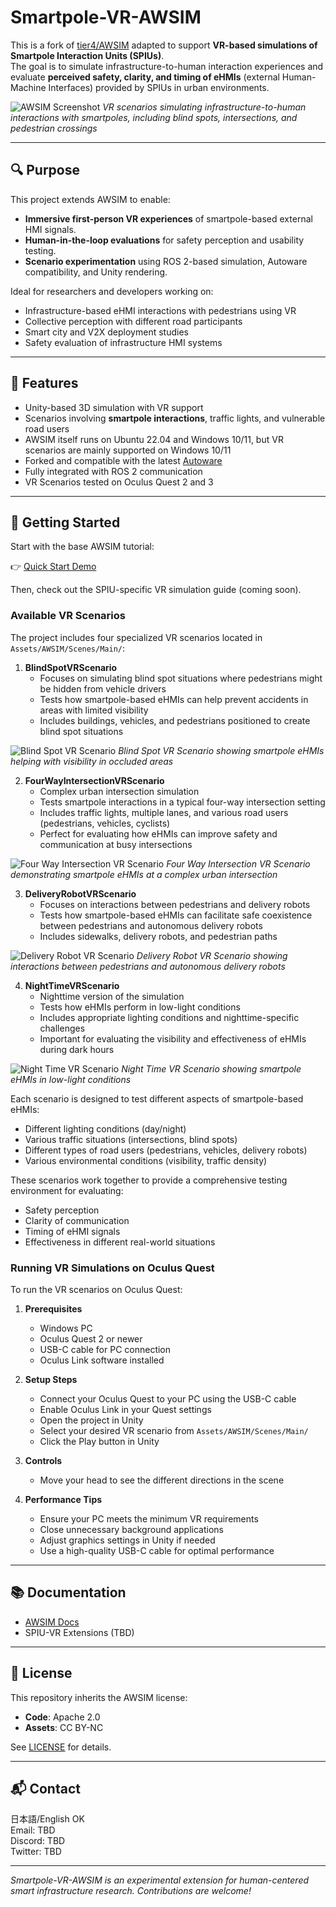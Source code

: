 # Smartpole-VR-AWSIM

This is a fork of [tier4/AWSIM](https://tier4.github.io/AWSIM/GettingStarted/QuickStartDemo/) adapted to support **VR-based simulations of Smartpole Interaction Units (SPIUs)**.  
The goal is to simulate infrastructure-to-human interaction experiences and evaluate **perceived safety, clarity, and timing of eHMIs** (external Human-Machine Interfaces) provided by SPIUs in urban environments.


![AWSIM Screenshot](/README_img/VRScenarios/vr_scenarios_cover.png) 
*VR scenarios simulating infrastructure-to-human interactions with smartpoles, including blind spots, intersections, and pedestrian crossings*

---

## 🔍 Purpose

This project extends AWSIM to enable:
- **Immersive first-person VR experiences** of smartpole-based external HMI signals.
- **Human-in-the-loop evaluations** for safety perception and usability testing.
- **Scenario experimentation** using ROS 2-based simulation, Autoware compatibility, and Unity rendering.

Ideal for researchers and developers working on:
- Infrastructure-based eHMI interactions with pedestrians using VR
- Collective perception with different road participants
- Smart city and V2X deployment studies
- Safety evaluation of infrastructure HMI systems

---

## 🌟 Features

- Unity-based 3D simulation with VR support
- Scenarios involving **smartpole interactions**, traffic lights, and vulnerable road users
- AWSIM itself runs on Ubuntu 22.04 and Windows 10/11, but VR scenarios are mainly supported on Windows 10/11
- Forked and compatible with the latest [Autoware](https://github.com/autowarefoundation/autoware)
- Fully integrated with ROS 2 communication
- VR Scenarios tested on Oculus Quest 2 and 3

---

## 🚀 Getting Started

Start with the base AWSIM tutorial:

👉 [Quick Start Demo](https://tier4.github.io/AWSIM/GettingStarted/QuickStartDemo/)

Then, check out the SPIU-specific VR simulation guide (coming soon).

### Available VR Scenarios

The project includes four specialized VR scenarios located in `Assets/AWSIM/Scenes/Main/`:

1. **BlindSpotVRScenario**
   - Focuses on simulating blind spot situations where pedestrians might be hidden from vehicle drivers
   - Tests how smartpole-based eHMIs can help prevent accidents in areas with limited visibility
   - Includes buildings, vehicles, and pedestrians positioned to create blind spot situations

![Blind Spot VR Scenario](README_img/VRScenarios/blindspot_vr_scenario.png)
*Blind Spot VR Scenario showing smartpole eHMIs helping with visibility in occluded areas*


2. **FourWayIntersectionVRScenario**
   - Complex urban intersection simulation
   - Tests smartpole interactions in a typical four-way intersection setting
   - Includes traffic lights, multiple lanes, and various road users (pedestrians, vehicles, cyclists)
   - Perfect for evaluating how eHMIs can improve safety and communication at busy intersections

![Four Way Intersection VR Scenario](README_img/VRScenarios/fourway_intersection_vr_scenario.png)
*Four Way Intersection VR Scenario demonstrating smartpole eHMIs at a complex urban intersection*

3. **DeliveryRobotVRScenario**
   - Focuses on interactions between pedestrians and delivery robots
   - Tests how smartpole-based eHMIs can facilitate safe coexistence between pedestrians and autonomous delivery robots
   - Includes sidewalks, delivery robots, and pedestrian paths

![Delivery Robot VR Scenario](README_img/VRScenarios/delivery_robot_vr_scenario.png)
*Delivery Robot VR Scenario showing interactions between pedestrians and autonomous delivery robots*


4. **NightTimeVRScenario**
   - Nighttime version of the simulation
   - Tests how eHMIs perform in low-light conditions
   - Includes appropriate lighting conditions and nighttime-specific challenges
   - Important for evaluating the visibility and effectiveness of eHMIs during dark hours

![Night Time VR Scenario](README_img/VRScenarios/night_time_vr_scenario.png)
*Night Time VR Scenario showing smartpole eHMIs in low-light conditions*


Each scenario is designed to test different aspects of smartpole-based eHMIs:
- Different lighting conditions (day/night)
- Various traffic situations (intersections, blind spots)
- Different types of road users (pedestrians, vehicles, delivery robots)
- Various environmental conditions (visibility, traffic density)

These scenarios work together to provide a comprehensive testing environment for evaluating:
- Safety perception
- Clarity of communication
- Timing of eHMI signals
- Effectiveness in different real-world situations

### Running VR Simulations on Oculus Quest

To run the VR scenarios on Oculus Quest:

1. **Prerequisites**
   - Windows PC
   - Oculus Quest 2 or newer
   - USB-C cable for PC connection
   - Oculus Link software installed

2. **Setup Steps**
   - Connect your Oculus Quest to your PC using the USB-C cable
   - Enable Oculus Link in your Quest settings
   - Open the project in Unity
   - Select your desired VR scenario from `Assets/AWSIM/Scenes/Main/`
   - Click the Play button in Unity

3. **Controls**
   - Move your head to see the different directions in the scene

4. **Performance Tips**
   - Ensure your PC meets the minimum VR requirements
   - Close unnecessary background applications
   - Adjust graphics settings in Unity if needed
   - Use a high-quality USB-C cable for optimal performance

---

## 📚 Documentation

- [AWSIM Docs](https://tier4.github.io/AWSIM/)
- SPIU-VR Extensions (TBD)

---

## 📄 License

This repository inherits the AWSIM license:
- **Code**: Apache 2.0
- **Assets**: CC BY-NC

See [LICENSE](./LICENSE) for details.

---

## 📬 Contact

日本語/English OK  
Email: TBD  
Discord: TBD  
Twitter: TBD

---

*Smartpole-VR-AWSIM is an experimental extension for human-centered smart infrastructure research. Contributions are welcome!*
